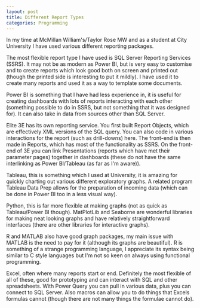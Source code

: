 ```yaml
---
layout: post
title: Different Report Types
categories: Programming
---
```

In my time at McMillan William's/Taylor Rose MW and as a student at City University I have used various different reporting packages.

The most flexible report type I have used is SQL Server Reporting Services (SSRS). It may not be as modern as Power BI, but is very easy to customise and to create reports which look good both on screen and printed out (though the printed side is interesting to put it mildly). I have used it to create many reports and used it as a way to template some documents.

Power BI is something that I have had less experience in, it is useful for creating dashboards with lots of reports interacting with each other (something possible to do in SSRS, but not something that it was designed for). It can also take in data from sources other than SQL Server.

Elite 3E has its own reporting service. You first built Report Objects, which are effectively XML versions of the SQL query. You can also code in various interactions for the report (such as drill-downs) here. The front-end is then made in Reports, which has most of the functionality as SSRS. On the front-end of 3E you can link Presentations (reports which have met their parameter pages) together in dashboards (these do not have the same interlinking as Power BI/Tableau (as far as I'm aware)).

Tableau, this is something which I used at University, it is amazing for quickly charting out various different exploratory graphs. A related program Tableau Data Prep allows for the preparation of incoming data (which can be done in Power BI too in a less visual way).

Python, this is far more flexible at making graphs (not as quick as Tableau/Power BI though). MatPlotLib and Seaborne are wonderful libraries for making neat looking graphs and have relatively straightforward interfaces (there are other libraries for interactive graphs).

R and MATLAB also have good graph packages, my main issue with MATLAB is the need to pay for it (although its graphs are beautiful). R is something of a strange programming language, I appreciate its syntax being similar to C style languages but I'm not so keen on always using functional programming.

Excel, often where many reports start or end. Definitely the most flexible of all of these, good for prototyping and can interact with SQL and other spreadsheets. With Power Query you can pull in various data, plus you can connect to SQL Server. Also macros can allow you to do things that Excels formulas cannot (though there are not many things the formulae cannot do).
